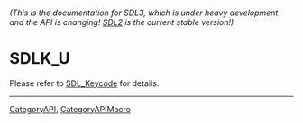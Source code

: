 ###### (This is the documentation for SDL3, which is under heavy development and the API is changing! [SDL2](https://wiki.libsdl.org/SDL2/) is the current stable version!)
# SDLK_U

Please refer to [SDL_Keycode](SDL_Keycode) for details.

----
[CategoryAPI](CategoryAPI), [CategoryAPIMacro](CategoryAPIMacro)

